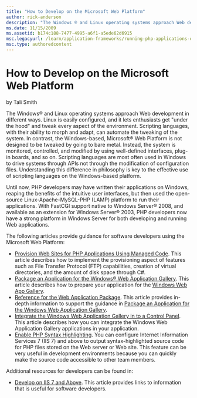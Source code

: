 ```yaml
---
title: "How to Develop on the Microsoft Web Platform"
author: rick-anderson
description: "The Windows ® and Linux operating systems approach Web development in different ways. Linux is easily configured, and it lets enthusiasts get “under the hood..."
ms.date: 11/15/2009
ms.assetid: b174c188-7477-4995-a6f1-a5ede62d6915
msc.legacyurl: /learn/application-frameworks/running-php-applications-on-iis/how-to-develop-on-the-microsoft-web-platform
msc.type: authoredcontent
---
```

# How to Develop on the Microsoft Web Platform

by Tali Smith

The Windows® and Linux operating systems approach Web development in different ways. Linux is easily configured, and it lets enthusiasts get "under the hood" and tweak every aspect of the environment. Scripting languages, with their ability to morph and adapt, can automate the tweaking of the system. In contrast, the Windows-based, Microsoft® Web Platform is not designed to be tweaked by going to bare metal. Instead, the system is monitored, controlled, and modified by using well-defined interfaces, plug-in boards, and so on. Scripting languages are most often used in Windows to drive systems through APIs not through the modification of configuration files. Understanding this difference in philosophy is key to the effective use of scripting languages on the Windows-based platform.

Until now, PHP developers may have written their applications on Windows, reaping the benefits of the intuitive user interfaces, but then used the open-source Linux-Apache-MySQL-PHP (LAMP) platform to run their applications. With FastCGI support native to Windows Server® 2008, and available as an extension for Windows Server® 2003, PHP developers now have a strong platform in Windows Server for both developing and running Web applications.

The following articles provide guidance for software developers using the Microsoft Web Platform:

- [Provision Web Sites for PHP Applications Using Managed Code](provision-web-sites-for-php-applications-using-managed-code.md). This article describes how to implement the provisioning aspect of features such as File Transfer Protocol (FTP) capabilities, creation of virtual directories, and the amount of disk space through C#.
- [Package an Application for the Windows® Web Application Gallery](../../develop/windows-web-application-gallery/package-an-application-for-the-windows-web-application-gallery.md). This article describes how to prepare your application for the [Windows Web App Gallery](https://www.microsoft.com/web/gallery/).
- [Reference for the Web Application Package](../../develop/windows-web-application-gallery/reference-for-the-web-application-package.md). This article provides in-depth information to support the guidance in [Package an Application for the Windows Web Application Gallery](../../develop/windows-web-application-gallery/package-an-application-for-the-windows-web-application-gallery.md).
- [Integrate the Windows Web Application Gallery in to a Control Panel](../../develop/windows-web-application-gallery/integrate-the-windows-web-application-gallery-into-a-control-panel.md). This article describes how you can integrate the Windows Web Application Gallery applications in your application.
- [Enable PHP Syntax Highlighting](enable-php-syntax-highlighting-on-iis-7-and-above.md). You can configure Internet Information Services 7 (IIS 7) and above to output syntax-highlighted source code for PHP files stored on the Web server or Web site. This feature can be very useful in development environments because you can quickly make the source code accessible to other team members.

Additional resources for developers can be found in:

- [Develop on IIS 7 and Above](develop-on-iis-7-and-above.md). This article provides links to information that is useful for software developers.
